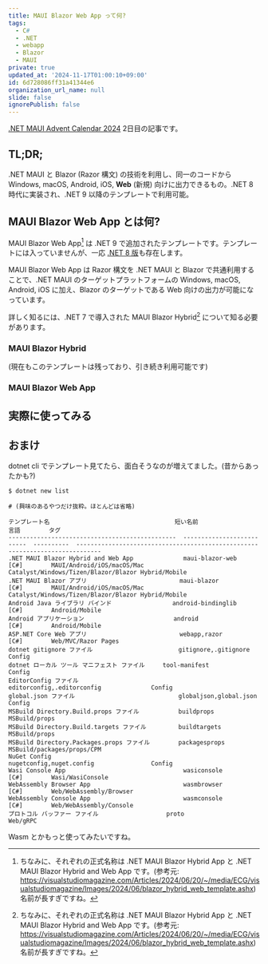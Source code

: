 ```yaml
---
title: MAUI Blazor Web App って何?
tags:
  - C#
  - .NET
  - webapp
  - Blazor
  - MAUI
private: true
updated_at: '2024-11-17T01:00:10+09:00'
id: 6d728086ff31a41344e6
organization_url_name: null
slide: false
ignorePublish: false
---
```


[.NET MAUI Advent Calendar 2024](https://qiita.com/advent-calendar/2024/dotnetmaui) 2日目の記事です。

## TL;DR;

.NET MAUI と Blazor (Razor 構文) の技術を利用し、同一のコードから Windows, macOS, Android, iOS, **Web** (新規) 向けに出力できるもの。.NET 8 時代に実装され、.NET 9 以降のテンプレートで利用可能。

## MAUI Blazor Web App とは何?

MAUI Blazor Web App[^true-name] は .NET 9 で追加されたテンプレートです。テンプレートには入っていませんが、一応 [.NET 8 版](https://github.com/dotnet/blazor-samples/tree/main/8.0/MauiBlazorWeb)も存在します。

MAUI Blazor Web App は Razor 構文を .NET MAUI と Blazor で共通利用することで、.NET MAUI のターゲットプラットフォームの Windows, macOS, Android, iOS に加え、Blazor のターゲットである Web 向けの出力が可能になっています。

詳しく知るには、.NET 7 で導入された MAUI Blazor Hybrid[^true-name] について知る必要があります。

[^true-name]: ちなみに、それぞれの正式名称は .NET MAUI Blazor Hybrid App と .NET MAUI Blazor Hybrid and Web App です。(参考元: https://visualstudiomagazine.com/Articles/2024/06/20/~/media/ECG/visualstudiomagazine/Images/2024/06/blazor_hybrid_web_template.ashx) 名前が長すぎですね。

### MAUI Blazor Hybrid

(現在もこのテンプレートは残っており、引き続き利用可能です)

<!-- 追記 -->

### MAUI Blazor Web App

<!-- 追記 -->

## 実際に使ってみる

<!-- 追記 -->

## おまけ

dotnet cli でテンプレート見てたら、面白そうなのが増えてました。(昔からあったかも?)

```shell
$ dotnet new list
```
```
# (興味のあるやつだけ抜粋。ほとんどは省略)

テンプレート名                                   短い名前                    言語        タグ                                                                         
-----------------------------------------------  --------------------------  ----------  -----------------------------------------------------------------------------
.NET MAUI Blazor Hybrid and Web App              maui-blazor-web             [C#]        MAUI/Android/iOS/macOS/Mac Catalyst/Windows/Tizen/Blazor/Blazor Hybrid/Mobile
.NET MAUI Blazor アプリ                          maui-blazor                 [C#]        MAUI/Android/iOS/macOS/Mac Catalyst/Windows/Tizen/Blazor/Blazor Hybrid/Mobile
Android Java ライブラリ バインド                 android-bindinglib          [C#]        Android/Mobile
Android アプリケーション                         android                     [C#]        Android/Mobile
ASP.NET Core Web アプリ                          webapp,razor                [C#]        Web/MVC/Razor Pages
dotnet gitignore ファイル                        gitignore,.gitignore                    Config
dotnet ローカル ツール マニフェスト ファイル     tool-manifest                           Config
EditorConfig ファイル                            editorconfig,.editorconfig              Config
global.json ファイル                             globaljson,global.json                  Config
MSBuild Directory.Build.props ファイル           buildprops                              MSBuild/props
MSBuild Directory.Build.targets ファイル         buildtargets                            MSBuild/props
MSBuild Directory.Packages.props ファイル        packagesprops                           MSBuild/packages/props/CPM
NuGet Config                                     nugetconfig,nuget.config                Config
Wasi Console App                                 wasiconsole                 [C#]        Wasi/WasiConsole
WebAssembly Browser App                          wasmbrowser                 [C#]        Web/WebAssembly/Browser
WebAssembly Console App                          wasmconsole                 [C#]        Web/WebAssembly/Console
プロトコル バッファー ファイル                   proto                                   Web/gRPC
```

Wasm とかもっと使ってみたいですね。
